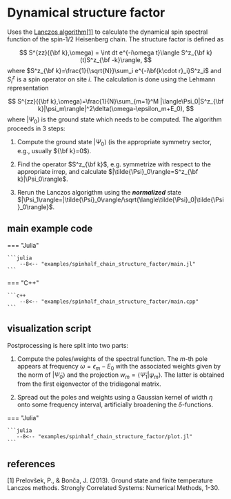 # Dynamical structure factor

Uses the [Lanczos algorithm](../documentation/algorithms/eigvals_lanczos.md)[[1]](#1) to calculate the dynamical spin spectral function of the spin-1/2 Heisenberg chain. The structure factor is defined as

$$
    S^{zz}({\bf k},\omega) = \int dt e^{-i\omega t}\langle S^z_{\bf k}(t)S^z_{\bf -k}\rangle,
$$
where $S^z_{\bf k}=\frac{1}{\sqrt{N}}\sum_i e^{-i\bf{k\cdot r}_i}S^z_i$ and $S^z_i$ is a spin operator on site $i$. The calculation is done using the Lehmann representation

$$
    S^{zz}({\bf k},\omega)=\frac{1}{N}\sum_{m=1}^M |\langle\Psi_0|S^z_{\bf k}|\psi_m\rangle|^2\delta(\omega-\epsilon_m+E_0),
$$
where $|\Psi_0\rangle$ is the ground state which needs to be computed. The algorithm proceeds in 3 steps:

1. Compute the ground state $|\Psi_0\rangle$ (is the appropriate symmetry sector, e.g., usually ${\bf k}=0$).

2. Find the operator $S^z_{\bf k}$, e.g. symmetrize with respect to the appropriate irrep, and calculate $|\tilde{\Psi}_0\rangle=S^z_{\bf k}|\Psi_0\rangle$.

3. Rerun the Lanczos algorigthm using the ***normalized*** state $|\Psi_1\rangle=|\tilde{\Psi}_0\rangle/\sqrt{\langle\tilde{\Psi}_0|\tilde{\Psi}_0\rangle}$.

## main example code

=== "Julia"

    ```julia
        --8<-- "examples/spinhalf_chain_structure_factor/main.jl"
    ```

=== "C++"

    ```c++
        --8<-- "examples/spinhalf_chain_structure_factor/main.cpp"
    ```

## visualization script

Postprocessing is here split into two parts:

1. Compute the poles/weights of the spectral function. The $m$-th pole appears at frequency $\omega = \epsilon_m -E_0$ with the associated weights given by the norm of $|\tilde{\Psi}_0\rangle$ and the projection $w_m=\langle \tilde{\Psi}_1|\psi_m\rangle$. The latter is obtained from the first eigenvector of the tridiagonal matrix.

2. Spread out the poles and weights using a Gaussian kernel of width $\eta$ onto some frequency interval, artificially broadening the $\delta$-functions.

=== "Julia"

    ```julia
       --8<-- "examples/spinhalf_chain_structure_factor/plot.jl"
    ```

## references
<a id="1">[1]</a> 
Prelovšek, P., & Bonča, J. (2013). Ground state and finite temperature Lanczos methods. Strongly Correlated Systems: Numerical Methods, 1-30.
